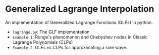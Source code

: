 # Generalized Lagrange Interpolation

An implementation of Generalized Lagrange Functions (GLFs) in python.

- `lagrange.py`: The GLF implementation
- `Example 1`: Runge's phenomenon and Chebyshev nodes in Classic Lagrange Polynomials (CLPs)
- `Example 2`: GLFs vs CLPs for approximating a sine wave.
